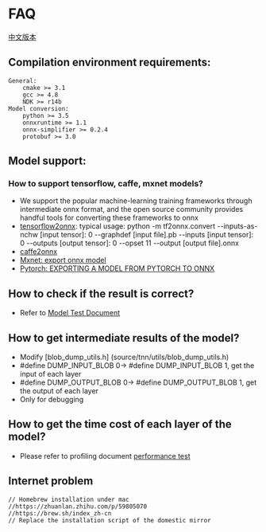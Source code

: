 # FAQ

[中文版本](../cn/faq.md)

## Compilation environment requirements:
    General:
        cmake >= 3.1
        gcc >= 4.8
        NDK >= r14b
    Model conversion:
        python >= 3.5
        onnxruntime >= 1.1
        onnx-simplifier >= 0.2.4
        protobuf >= 3.0
        
## Model support:

### How to support tensorflow, caffe, mxnet models?
* We support the popular machine-learning training frameworks through intermediate onnx format, and the open source community provides handful tools for converting these frameworks to onnx
* [tensorflow2onnx](https://github.com/onnx/tensorflow-onnx): typical usage: python -m tf2onnx.convert --inputs-as-nchw [input tensor]: 0 --graphdef [input file].pb --inputs [input tensor]: 0 --outputs [output tensor]: 0 --opset 11 --output [output file].onnx
* [caffe2onnx](./user/caffe2tnn_en.md)
* [Mxnet: export onnx model](https://mxnet.apache.org/api/python/docs/tutorials/deploy/export/onnx.html)
* [Pytorch: EXPORTING A MODEL FROM PYTORCH TO ONNX](https://pytorch.org/tutorials/advanced/super_resolution_with_onnxruntime.html)

## How to check if the result is correct?
* Refer to [Model Test Document](./user/test_en.md)


## How to get intermediate results of the model?
* Modify [blob_dump_utils.h] (source/tnn/utils/blob_dump_utils.h)
*   \#define DUMP_INPUT_BLOB 0-> #define DUMP_INPUT_BLOB 1, get the input of each layer
*   \#define DUMP_OUTPUT_BLOB 0-> #define DUMP_OUTPUT_BLOB 1, get the output of each layer
* Only for debugging

## How to get the time cost of each layer of the model?
* Please refer to profiling document [performance test](./development/profiling_en.md)

## Internet problem
```text
// Homebrew installation under mac
//https://zhuanlan.zhihu.com/p/59805070
//https://brew.sh/index_zh-cn
// Replace the installation script of the domestic mirror
```
